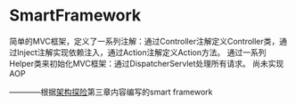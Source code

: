 # SmartFramework
简单的MVC框架，定义了一系列注解：通过Controller注解定义Controller类，通过Inject注解实现依赖注入，通过Action注解定义Action方法。
通过一系列Helper类来初始化MVC框架：通过DispatcherServlet处理所有请求。
尚未实现AOP

————根据[架构探险][1]第三章内容编写的smart framework

[1]:https://www.amazon.cn/%E6%9E%B6%E6%9E%84%E6%8E%A2%E9%99%A9-%E4%BB%8E%E9%9B%B6%E5%BC%80%E5%A7%8B%E5%86%99Java-Web%E6%A1%86%E6%9E%B6-%E9%BB%84%E5%8B%87/dp/B013X8LTCI/ref=sr_1_1?ie=UTF8&qid=1471792889&sr=8-1&keywords=%E6%9E%B6%E6%9E%84%E6%8E%A2%E9%99%A9
